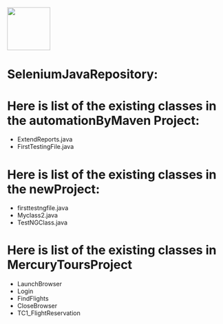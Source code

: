 
# <img src='https://maxcdn.icons8.com/Share/icon/Logos/java_coffee_cup_logo1600.png' width=100 hight=40>
# SeleniumJavaRepository:
# Here is list of the existing classes in the automationByMaven Project:
- ExtendReports.java
- FirstTestingFile.java


# Here is list of the existing classes in the newProject:
- firsttestngfile.java
- Myclass2.java
- TestNGClass.java

# Here is list of the existing classes in MercuryToursProject
- LaunchBrowser
- Login
- FindFlights
- CloseBrowser
- TC1_FlightReservation

